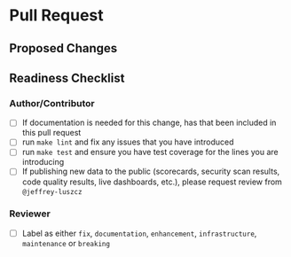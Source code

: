 # Pull Request

<!--
PR title needs to be prefixed with a conventional commit type
(build,chore,ci,docs,feat,fix,perf,refactor,revert,style,test)

It should also be brief and descriptive for a good changelog entry

examples: "feat: add new logger" or "fix: remove unused imports"
-->

## Proposed Changes

<!-- Describe what the changes are and link to a GitHub Issue if one exists -->

## Readiness Checklist

### Author/Contributor

- [ ] If documentation is needed for this change, has that been included in this pull request
- [ ] run `make lint` and fix any issues that you have introduced
- [ ] run `make test` and ensure you have test coverage for the lines you are introducing
- [ ] If publishing new data to the public (scorecards, security scan results, code quality results, live dashboards, etc.), please request review from `@jeffrey-luszcz`

### Reviewer

- [ ] Label as either `fix`, `documentation`, `enhancement`, `infrastructure`, `maintenance` or `breaking`
